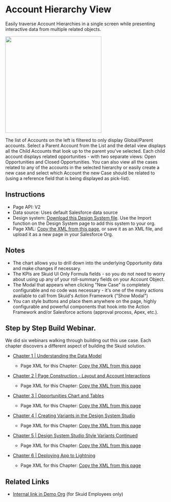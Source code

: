 # Account Hierarchy View

Easily traverse Account Hierarchies in a single screen while presenting interactive data from multiple related objects. 

<img src="AccountViewerMaster.png" width="300"></img>

The list of Accounts on the left is filtered to only display Global/Parent accounts. Select a Parent Account from the List and the detail view displays all the Child Accounts that look up to the parent you've selected. Each child account displays related opportunities - with two separate views: Open Opportunities and Closed Opportunities. You can also view all the cases related to any of the accounts in the selected hierarchy or easily create a new case and select which Account the new Case should be related to (using a reference field that is being displayed as pick-list).


## Instructions
- Page API:  V2
- Data source: Uses default Salesforce data source
- Design system: [Download this Design System file](AccountHierarchy.designsystem).  Use the Import function on the Design System page to add this system to your org. 
- Page XML:  [Copy the XML from this page](Account_Hierarchy.xml), or save it as an XML file, and upload it as a new page in your Salesforce Org.  


## Notes

- The chart allows you to drill down into the underlying Opportunity data and make changes if necessary.
- The KPIs are Skuid UI Only Formula fields - so you do not need to worry about using up any of your roll-summary fields on your Account Object.
- The Modal that appears when clicking "New Case" is completely configurable and no code was necessary - it's one of the many actions available to call from Skuid's Action Framework ("Show Modal")
- You can style buttons and place them anywhere on the page, highly configurable and powerful components that hook into the Action Framework and/or Salesforce actions (approval process, Apex, etc.).

## Step by Step Build Webinar.
We did six webinars walking through building out this use case.  Each chapter discovers a different aspect of building the Skuid solution. 

- [Chapter 1 | Understanding the Data Model](https://www.youtube.com/watch?v=s-99jr-zeFI)
    - Page XML for this Chapter:  [Copy the XML from this page](WebinarSeries_Chapter1.xml)

- [Chapter 2 | Page Construction - Layout and Account Interactions](https://www.youtube.com/watch?v=7RqtbD7Hybs)
    - Page XML for this Chapter:  [Copy the XML from this page](WebinarSeries_Chapter2.xml)

- [Chapter 3 | Opportunities Chart and Tables](https://www.youtube.com/watch?v=CSk5DR54s5E)
    - Page XML for this Chapter:  [Copy the XML from this page](WebinarSeries_Chapter3.xml)

- [Chapter 4 | Creating Variants in the Design System Studio](https://www.youtube.com/watch?v=rBZZhlmnFo0)
    - Page XML for this Chapter:  [Copy the XML from this page](WebinarSeries_Chapter4.xml)

- [Chapter 5 | Design System Studio Style Variants Continued](https://www.youtube.com/watch?v=sYOMx_b0U2c)
    - Page XML for this Chapter:  [Copy the XML from this page](WebinarSeries_Chapter5.xml)

- [Chapter 6 | Deploying App to Lightning](https://www.youtube.com/watch?v=2DuwP8D2_8U&t=2s)
    - Page XML for this Chapter:  [Copy the XML from this page](WebinarSeries_Chapter1.xml)


## Related Links
- [Internal link in Demo Org](https://skuid-demo.lightning.force.com/lightning/n/Account_Navigator) (for Skuid Employees only)
